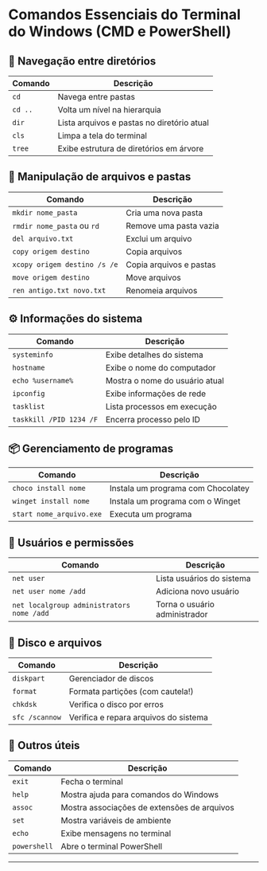 # Comandos Essenciais do Terminal do Windows (CMD e PowerShell)

## 📁 Navegação entre diretórios

| Comando             | Descrição                                   |
|---------------------|---------------------------------------------|
| `cd`                | Navega entre pastas                         |
| `cd ..`             | Volta um nível na hierarquia                |
| `dir`               | Lista arquivos e pastas no diretório atual |
| `cls`               | Limpa a tela do terminal                   |
| `tree`              | Exibe estrutura de diretórios em árvore     |

## 📂 Manipulação de arquivos e pastas

| Comando                             | Descrição                                   |
|-------------------------------------|---------------------------------------------|
| `mkdir nome_pasta`                  | Cria uma nova pasta                         |
| `rmdir nome_pasta` ou `rd`          | Remove uma pasta vazia                      |
| `del arquivo.txt`                   | Exclui um arquivo                           |
| `copy origem destino`               | Copia arquivos                              |
| `xcopy origem destino /s /e`        | Copia arquivos e pastas                     |
| `move origem destino`               | Move arquivos                               |
| `ren antigo.txt novo.txt`           | Renomeia arquivos                           |

## ⚙️ Informações do sistema

| Comando         | Descrição                              |
|------------------|------------------------------------------|
| `systeminfo`     | Exibe detalhes do sistema               |
| `hostname`       | Exibe o nome do computador              |
| `echo %username%`| Mostra o nome do usuário atual          |
| `ipconfig`       | Exibe informações de rede               |
| `tasklist`       | Lista processos em execução             |
| `taskkill /PID 1234 /F` | Encerra processo pelo ID          |

## 📦 Gerenciamento de programas

| Comando                   | Descrição                              |
|---------------------------|----------------------------------------|
| `choco install nome`      | Instala um programa com Chocolatey     |
| `winget install nome`     | Instala um programa com o Winget       |
| `start nome_arquivo.exe`  | Executa um programa                    |

## 🔐 Usuários e permissões

| Comando                         | Descrição                                 |
|----------------------------------|-------------------------------------------|
| `net user`                      | Lista usuários do sistema                 |
| `net user nome /add`           | Adiciona novo usuário                     |
| `net localgroup administrators nome /add` | Torna o usuário administrador      |

## 💾 Disco e arquivos

| Comando         | Descrição                               |
|------------------|-------------------------------------------|
| `diskpart`       | Gerenciador de discos                    |
| `format`         | Formata partições (com cautela!)         |
| `chkdsk`         | Verifica o disco por erros               |
| `sfc /scannow`   | Verifica e repara arquivos do sistema    |

## 🔄 Outros úteis

| Comando               | Descrição                                 |
|------------------------|-------------------------------------------|
| `exit`                | Fecha o terminal                          |
| `help`                | Mostra ajuda para comandos do Windows     |
| `assoc`               | Mostra associações de extensões de arquivos |
| `set`                 | Mostra variáveis de ambiente              |
| `echo`                | Exibe mensagens no terminal               |
| `powershell`          | Abre o terminal PowerShell                |

---



